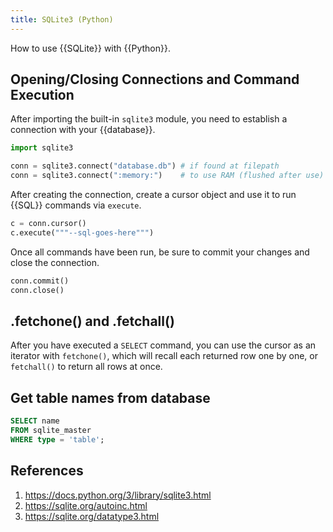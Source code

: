 ```yaml
---
title: SQLite3 (Python)
---
```


How to use {{SQLite}} with {{Python}}.

## Opening/Closing Connections and Command Execution

After importing the built-in `sqlite3` module, you need to establish a connection with your {{database}}. 

```python
import sqlite3

conn = sqlite3.connect("database.db") # if found at filepath
conn = sqlite3.connect(":memory:")    # to use RAM (flushed after use)
```

After creating the connection, create a cursor object and use it to run {{SQL}} commands via `execute`.

```python
c = conn.cursor()
c.execute("""--sql-goes-here""")
```

Once all commands have been run, be sure to commit your changes and close the connection.

```python
conn.commit()
conn.close()
```

## .fetchone() and .fetchall()

After you have executed a `SELECT` command, you can use the cursor as an iterator with `fetchone()`, which will recall each returned row one by one, or `fetchall()` to return all rows at once.

## Get table names from database

```sql
SELECT name 
FROM sqlite_master 
WHERE type = 'table';
```

## References

1. https://docs.python.org/3/library/sqlite3.html
2. https://sqlite.org/autoinc.html
3. https://sqlite.org/datatype3.html